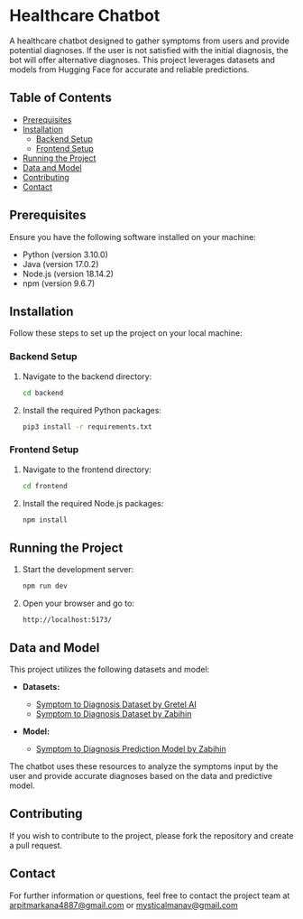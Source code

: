# Healthcare Chatbot

A healthcare chatbot designed to gather symptoms from users and provide potential diagnoses. If the user is not satisfied with the initial diagnosis, the bot will offer alternative diagnoses. This project leverages datasets and models from Hugging Face for accurate and reliable predictions.

## Table of Contents

- [Prerequisites](#prerequisites)
- [Installation](#installation)
  - [Backend Setup](#backend-setup)
  - [Frontend Setup](#frontend-setup)
- [Running the Project](#running-the-project)
- [Data and Model](#data-and-model)
- [Contributing](#contributing)
- [Contact](#contact)

## Prerequisites

Ensure you have the following software installed on your machine:

- Python (version 3.10.0)
- Java (version 17.0.2)
- Node.js (version 18.14.2)
- npm (version 9.6.7)

## Installation

Follow these steps to set up the project on your local machine:

### Backend Setup

1. Navigate to the backend directory:
    ```bash
    cd backend
    ```

2. Install the required Python packages:
    ```bash
    pip3 install -r requirements.txt
    ```

### Frontend Setup

1. Navigate to the frontend directory:
    ```bash
    cd frontend
    ```

2. Install the required Node.js packages:
    ```bash
    npm install
    ```

## Running the Project

1. Start the development server:
    ```bash
    npm run dev
    ```

2. Open your browser and go to:
    ```
    http://localhost:5173/
    ```

## Data and Model

This project utilizes the following datasets and model:

- **Datasets:**
  - [Symptom to Diagnosis Dataset by Gretel AI](https://huggingface.co/datasets/gretelai/symptom_to_diagnosis?row=2)
  - [Symptom to Diagnosis Dataset by Zabihin](https://huggingface.co/Zabihin/Symptom_to_Diagnosis?text=I%27ve+been+feeling+really+run+down+and+weak.+My+throat+is+sore+and+I%27ve+been+coughing+a+lot.+I%27ve+also+been+having+chills+and+a+fever)

- **Model:**
  - [Symptom to Diagnosis Prediction Model by Zabihin](https://huggingface.co/Zabihin/Symptom_to_Diagnosis?text=I%27ve+been+feeling+really+run+down+and+weak.+My+throat+is+sore+and+I%27ve+been+coughing+a+lot.+I%27ve+also+been+having+chills+and+a+fever)

The chatbot uses these resources to analyze the symptoms input by the user and provide accurate diagnoses based on the data and predictive model.


## Contributing

If you wish to contribute to the project, please fork the repository and create a pull request.

## Contact

For further information or questions, feel free to contact the project team at arpitmarkana4887@gmail.com or mysticalmanav@gmail.com
